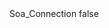 <?xml version="1.0" encoding="UTF-8"?>
<CustomMetadata xmlns="http://soap.sforce.com/2006/04/metadata">
    <label>Soa_Connection</label>
    <protected>false</protected>
</CustomMetadata>
